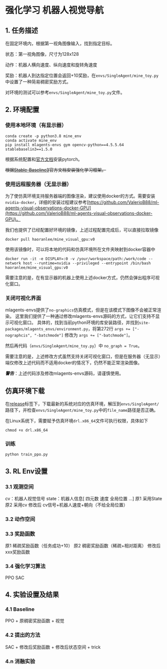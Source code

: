 # 强化学习 机器人视觉导航
## 1. 任务描述
在固定环境内，根据第一视角图像输入，找到指定目标。

状态：第一视角图像，尺寸为128x128

动作：机器人横向速度、纵向速度和旋转角速度

奖励：机器人到达指定位置会返回+10奖励，在`envs/SingleAgent/mine_toy.py`中设置了一种简易稠密奖励方式。

对环境的测试可以参考`envs/SingleAgent/mine_toy.py`文件。

## 2. 环境配置

### 使用本地环境（有显示器）

```
conda create -p python3.8 mine_env
conda activate mine_env
pip install mlagents-envs gym opencv-python==4.5.5.64 stablebaselin3==1.5.0
```

根据系统配置和[官方文档](https://pytorch.org/get-started/locally/)安装pytorch。

~~根据[Stable-Baseline3](https://stable-baselines3.readthedocs.io/en/master/guide/install.html)官方文档安装强化学习框架。~~

### 使用远程服务器（无显示器）

为了使仿真环境支持服务器端的图像渲染，建议使用docker的方式。需要安装`nvidia-docker`，详细的安装过程建议参考[https://github.com/ValerioB88/ml-agents-visual-observations-docker-GPU](https://github.com/ValerioB88/ml-agents-visual-observations-docker-GPU)。

我们也提供了已经配置好环境的镜像，上述过程配置完成后，可以直接拉取镜像

```
docker pull haoranlee/mine_visual_gpu:v0
```

使用该镜像时，可以将本地的代码和仿真环境所在文件夹映射到docker容器中
```
docker run -it -e DISPLAY=:0 -v /your/workspace/path:/work/code --network host --runtime=nvidia --privileged --entrypoint /bin/bash haoranlee/mine_visual_gpu:v0
```

需要注意的是，在有显示器的机器上使用上述docker方式，仍然会弹出程序可视化窗口。


### 关闭可视化界面
mlagents-envs提供了`no-graphics`仿真模式，但是在该模式下图像不会被正常渲染。
这里我们提供了一种通过修改mlagents-envs源码的方式，让它们支持不显示可视化窗口。
具体的，找到当前python环境的库安装路径，并找到`site-packages/mlagents_envs/environment.py`，将第272行
`args += ["-nographcis", "-batchmode"]` 修改为 `args += ["-batchmode"]`。

然后再代码（`envs/SingleAgent/mine_toy.py`）中 `no_graph = True`。

需要注意的是，上述修改方式虽然支持关闭可视化窗口，但是在服务器（无显示）端仅修改上述代码而不适用docker的情况下，仍然不能正常渲染图像。

***警告***：上述代码涉及修改mlagents-envs源码，请谨慎使用。

## 仿真环境下载
在[release](https://github.com/DRL-CASIA/EpMineEnv/releases)标签下，下载最新的系统对应的仿真环境，解压到`envs/SingleAgent/`路径下，并检查`envs/SingleAgent/mine_toy.py`中的`file_name`路径是否正确。

在Linux系统下，需要赋予仿真环境`drl.x86_64`文件可执行权限，具体如下
```
chmod +x drl.x86_64
```

### 训练

```
python train_ppo.py
```

## 3. RL Env设置
### 3.1 观测空间
cv：机器人视觉信号
state：机器人信息[ 四元数 速度 全局位置 ...]
原1 采用State 
原2 采用cv
修改后 cv信号+机器人速度+朝向（不给全局位置）

### 3.2 动作空间


### 3.3 奖励函数
原1 稀疏奖励函数（任务成功+10）
原2 稠密奖励函数（稀疏+相对距离）
修改后 xxx奖励函数

### 3.4 强化学习算法
PPO SAC

## 4. 实验设置及结果

### 4.1 Baseline
PPO + 原稠密奖励函数 + 视觉

### 4.2 提出的方法
SAC + 修改后奖励函数 + 修改后状态空间 + trick

### 4.n 消融实验
